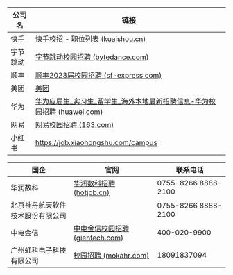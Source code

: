 | 公司名   | 链接                                                         |
| -------- | ------------------------------------------------------------ |
| 快手     | [快手校招 - 职位列表 (kuaishou.cn)](https://campus.kuaishou.cn/#/campus/jobs) |
| 字节跳动 | [字节跳动校园招聘 (bytedance.com)](https://jobs.bytedance.com/campus/position?keywords=&category=&location=&project=&type=2&job_hot_flag=&current=1&limit=10&functionCategory=&tag=) |
| 顺丰     | [顺丰2023届校园招聘 (sf-express.com)](https://campus.sf-express.com/#/allList) |
| 美团     | [美团](https://zhaopin.meituan.com/web/position?hiringType=1_1) |
| 华为     | [华为应届生_实习生_留学生_海外本地最新招聘信息-华为校园招聘 (huawei.com)](https://career.huawei.com/reccampportal/portal5/campus-recruitment.html) |
| 网易     | [网易校园招聘 (163.com)](https://campus.163.com/app/index)   |
| 小红书   | https://job.xiaohongshu.com/campus                           |

| 国企                             | 官网                                                         | 联系电话            |
| -------------------------------- | ------------------------------------------------------------ | ------------------- |
| 华润数科                         | [华润数科招聘 (hotjob.cn)](https://wecruit.hotjob.cn/SU61bc040c0dcad45571a5e8fc/pb/account.html#/myDeliver) | 0755-8266 8888-2100 |
| 北京神舟航天软件技术股份有限公司 |                                                              | 0755-8266 8888-2100 |
| 中电金信                         | [中电金信校园招聘 (gientech.com)](https://campus.gientech.com/#/myDelivery) | 400-020-9900        |
| 广州虹科电子科技有限公司         | [校园招聘 (mokahr.com)](https://app.mokahr.com/campus-recruitment/hkaco/68043#/candidateHome/applications) | 18091837094         |

